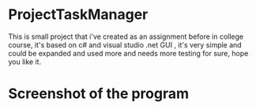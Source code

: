 # ProjectTaskManager
This is small project that i've created as an assignment before in college course, it's based on c# and visual studio .net GUI 
, it's very simple and could be expanded and used more and needs more testing for sure, hope you like it.

# Screenshot of the program
